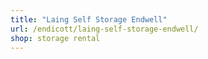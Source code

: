 ```yaml
---
title: "Laing Self Storage Endwell"
url: /endicott/laing-self-storage-endwell/
shop: storage rental
---
```

